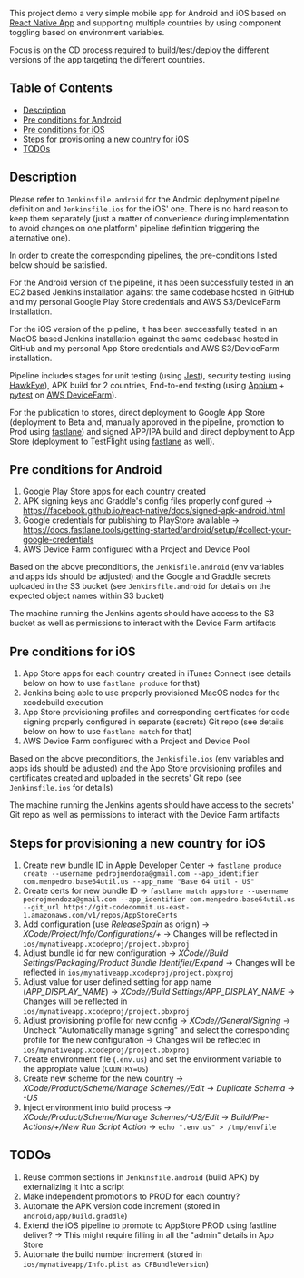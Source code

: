 This project demo a very simple mobile app for Android and iOS based on [React Native App](https://github.com/react-community/create-react-native-app) and supporting multiple countries by using component toggling based on environment variables.

Focus is on the CD process required to build/test/deploy the different versions of the app targeting the different countries.

## Table of Contents

* [Description](#description)
* [Pre conditions for Android](#pre-conditions-for-android)
* [Pre conditions for iOS](#pre-conditions-for-ios)
* [Steps for provisioning a new country for iOS](#steps-for-provisioning-a-new-country-for-ios)
* [TODOs](#todos)

## Description

Please refer to `Jenkinsfile.android` for the Android deployment pipeline definition and `Jenkinsfile.ios` for the iOS' one. There is no hard reason to keep them separately (just a matter of convenience during implementation to avoid changes on one platform' pipeline definition triggering the alternative one).

In order to create the corresponding pipelines, the pre-conditions listed below should be satisfied.

For the Android version of the pipeline, it has been successfully tested in an EC2 based Jenkins installation against the same codebase hosted in GitHub and my personal Google Play Store credentials and AWS S3/DeviceFarm installation.

For the iOS version of the pipeline, it has been successfully tested in an MacOS based Jenkins installation against the same codebase hosted in GitHub and my personal App Store credentials and AWS S3/DeviceFarm installation.

Pipeline includes stages for unit testing (using [Jest](https://facebook.github.io/jest/)), security testing (using [HawkEye](https://github.com/Stono/hawkeye)), APK build for 2 countries, End-to-end testing (using [Appium](http://appium.io/) + [pytest](https://docs.pytest.org/en/latest/) on [AWS DeviceFarm](https://aws.amazon.com/device-farm/)).

For the publication to stores, direct deployment to Google App Store (deployment to Beta and, manually approved in the pipeline, promotion to Prod using [fastlane](https://fastlane.tools/)) and signed APP/IPA build and direct deployment to App Store (deployment to TestFlight using [fastlane](https://fastlane.tools/) as well).

## Pre conditions for Android

1. Google Play Store apps for each country created
2. APK signing keys and Graddle's config files properly configured -> https://facebook.github.io/react-native/docs/signed-apk-android.html
3. Google credentials for publishing to PlayStore available -> https://docs.fastlane.tools/getting-started/android/setup/#collect-your-google-credentials
4. AWS Device Farm configured with a Project and Device Pool

Based on the above preconditions, the `Jenkisfile.android` (env variables and apps ids should be adjusted) and the Google and Graddle secrets uploaded in the S3 bucket (see `Jenkinsfile.android` for details on the expected object names within S3 bucket)

The machine running the Jenkins agents should have access to the S3 bucket as well as permissions to interact with the Device Farm artifacts

## Pre conditions for iOS

1. App Store apps for each country created in iTunes Connect (see details below on how to use `fastlane produce` for that)
2. Jenkins being able to use properly provisioned MacOS nodes for the xcodebuild execution
3. App Store provisioning profiles and corresponding certificates for code signing properly configured in separate (secrets) Git repo (see details below on how to use `fastlane match` for that)
4. AWS Device Farm configured with a Project and Device Pool

Based on the above preconditions, the `Jenkisfile.ios` (env variables and apps ids should be adjusted) and the App Store provisioning profiles and certificates created and uploaded in the secrets' Git repo (see `Jenkinsfile.ios` for details)

The machine running the Jenkins agents should have access to the secrets' Git repo as well as permissions to interact with the Device Farm artifacts

## Steps for provisioning a new country for iOS

1. Create new bundle ID in Apple Developer Center -> ```fastlane produce create --username pedrojmendoza@gmail.com --app_identifier com.menpedro.base64util.us --app_name "Base 64 util - US"```
2. Create certs for new bundle ID -> ```fastlane match appstore --username pedrojmendoza@gmail.com --app_identifier com.menpedro.base64util.us --git_url https://git-codecommit.us-east-1.amazonaws.com/v1/repos/AppStoreCerts```
3. Add configuration (use *ReleaseSpain* as origin) -> *XCode/Project/Info/Configurations/+* -> Changes will be reflected in `ios/mynativeapp.xcodeproj/project.pbxproj`
4. Adjust bundle id for new configuration -> *XCode/<Target>/Build Settings/Packaging/Product Bundle Identifier/Expand* -> Changes will be reflected in  `ios/mynativeapp.xcodeproj/project.pbxproj`
5. Adjust value for user defined setting for app name (*APP_DISPLAY_NAME*) -> *XCode/<Target>/Build Settings/APP_DISPLAY_NAME* -> Changes will be reflected in  `ios/mynativeapp.xcodeproj/project.pbxproj`
6. Adjust provisioning profile for new config -> *XCode/<Target>/General/Signing* -> Uncheck "Automatically manage signing" and select the corresponding profile for the new configuration -> Changes will be reflected in `ios/mynativeapp.xcodeproj/project.pbxproj`
7. Create environment file (`.env.us`) and set the environment variable to the appropiate value (`COUNTRY=US`)
8. Create new scheme for the new country -> *XCode/Product/Scheme/Manage Schemes/<Scheme>/Edit* -> *Duplicate Schema* -> *<Scheme>-US*
9. Inject environment into build process -> *XCode/Product/Scheme/Manage Schemes/<Scheme>-US/Edit* -> *Build/Pre-Actions/+/New Run Script Action* -> ```echo ".env.us" > /tmp/envfile```

## TODOs

1. Reuse common sections in `Jenkinsfile.android` (build APK) by externalizing it into a script
2. Make independent promotions to PROD for each country?
3. Automate the APK version code increment (stored in `android/app/build.graddle`)
4. Extend the iOS pipeline to promote to AppStore PROD using fastline deliver? -> This might require filling in all the "admin" details in App Store
5. Automate the build number increment (stored in `ios/mynativeapp/Info.plist as CFBundleVersion`)
